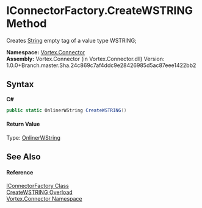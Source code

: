 # IConnectorFactory.CreateWSTRING Method 
 

Creates <a href="https://docs.microsoft.com/dotnet/api/system.string" target="_blank">String</a> empty tag of a value type WSTRING;

**Namespace:**&nbsp;<a href="N_Vortex_Connector.md">Vortex.Connector</a><br />**Assembly:**&nbsp;Vortex.Connector (in Vortex.Connector.dll) Version: 1.0.0+Branch.master.Sha.24c869c7af4ddc9e28426985d5ac87eee1422bb2

## Syntax

**C#**<br />
``` C#
public static OnlinerWString CreateWSTRING()
```


#### Return Value
Type: <a href="T_Vortex_Connector_ValueTypes_OnlinerWString.md">OnlinerWString</a><br />

## See Also


#### Reference
<a href="T_Vortex_Connector_IConnectorFactory.md">IConnectorFactory Class</a><br /><a href="Overload_Vortex_Connector_IConnectorFactory_CreateWSTRING.md">CreateWSTRING Overload</a><br /><a href="N_Vortex_Connector.md">Vortex.Connector Namespace</a><br />